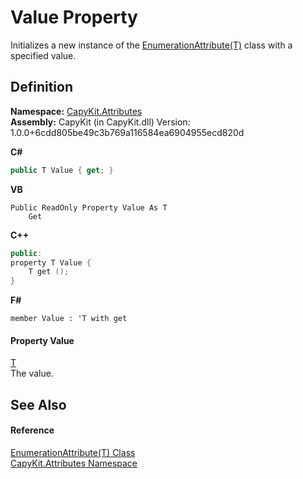 # Value Property


Initializes a new instance of the <a href="T_CapyKit_Attributes_EnumerationAttribute_1">EnumerationAttribute(T)</a> class with a specified value.



## Definition
**Namespace:** <a href="N_CapyKit_Attributes">CapyKit.Attributes</a>  
**Assembly:** CapyKit (in CapyKit.dll) Version: 1.0.0+6cdd805be49c3b769a116584ea6904955ecd820d

**C#**
``` C#
public T Value { get; }
```
**VB**
``` VB
Public ReadOnly Property Value As T
	Get
```
**C++**
``` C++
public:
property T Value {
	T get ();
}
```
**F#**
``` F#
member Value : 'T with get
```



#### Property Value
<a href="T_CapyKit_Attributes_EnumerationAttribute_1">T</a>  
The value.

## See Also


#### Reference
<a href="T_CapyKit_Attributes_EnumerationAttribute_1">EnumerationAttribute(T) Class</a>  
<a href="N_CapyKit_Attributes">CapyKit.Attributes Namespace</a>  
